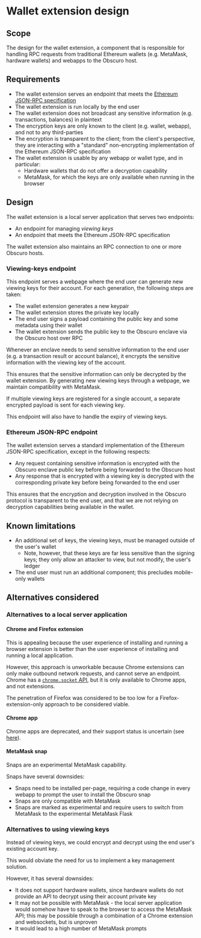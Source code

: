 # Wallet extension design

## Scope

The design for the wallet extension, a component that is responsible for handling RPC requests from traditional Ethereum 
wallets (e.g. MetaMask, hardware wallets) and webapps to the Obscuro host.

## Requirements

* The wallet extension serves an endpoint that meets the [Ethereum JSON-RPC specification
  ](https://playground.open-rpc.org/?schemaUrl=https://raw.githubusercontent.com/ethereum/eth1.0-apis/assembled-spec/openrpc.json)
* The wallet extension is run locally by the end user
* The wallet extension does not broadcast any sensitive information (e.g. transactions, balances) in plaintext
* The encryption keys are only known to the client (e.g. wallet, webapp), and not to any third-parties
* The encryption is transparent to the client; from the client's perspective, they are interacting with a "standard" 
  non-encrypting implementation of the Ethereum JSON-RPC specification
* The wallet extension is usable by any webapp or wallet type, and in particular:
  * Hardware wallets that do not offer a decryption capability
  * MetaMask, for which the keys are only available when running in the browser

## Design

The wallet extension is a local server application that serves two endpoints:

* An endpoint for managing *viewing keys*
* An endpoint that meets the Ethereum JSON-RPC specification

The wallet extension also maintains an RPC connection to one or more Obscuro hosts.

### Viewing-keys endpoint

This endpoint serves a webpage where the end user can generate new viewing keys for their account. For each generation, 
the following steps are taken:

* The wallet extension generates a new keypair
* The wallet extension stores the private key locally
* The end user signs a payload containing the public key and some metadata using their wallet
* The wallet extension sends the public key to the Obscuro enclave via the Obscuro host over RPC

Whenever an enclave needs to send sensitive information to the end user (e.g. a transaction result or account balance), 
it encrypts the sensitive information with the viewing key of the account.

This ensures that the sensitive information can only be decrypted by the wallet extension. By generating new viewing 
keys through a webpage, we maintain compatibility with MetaMask.

If multiple viewing keys are registered for a single account, a separate encrypted payload is sent for each viewing key.

This endpoint will also have to handle the expiry of viewing keys.

### Ethereum JSON-RPC endpoint

The wallet extension serves a standard implementation of the Ethereum JSON-RPC specification, except in the following 
respects:

* Any request containing sensitive information is encrypted with the Obscuro enclave public key before being forwarded 
  to the Obscuro host
* Any response that is encrypted with a viewing key is decrypted with the corresponding private key before being 
  forwarded to the end user

This ensures that the encryption and decryption involved in the Obscuro protocol is transparent to the end user, and 
that we are not relying on decryption capabilities being available in the wallet.

## Known limitations

* An additional set of keys, the viewing keys, must be managed outside of the user's wallet
  * Note, however, that these keys are far less sensitive than the signing keys; they only allow an attacker to view, 
    but not modify, the user's ledger
* The end user must run an additional component; this precludes mobile-only wallets

## Alternatives considered

### Alternatives to a local server application

#### Chrome and Firefox extension

This is appealing because the user experience of installing and running a browser extension is better than the user 
experience of installing and running a local application.

However, this approach is unworkable because Chrome extensions can only make outbound network requests, and cannot 
serve an endpoint. Chrome has a [`chrome.socket` API](https://developer.chrome.com/docs/extensions/reference/socket/), 
but it is only available to Chrome apps, and not extensions.

The penetration of Firefox was considered to be too low for a Firefox-extension-only approach to be considered viable.

#### Chrome app

Chrome apps are deprecated, and their support status is uncertain (see 
[here](https://blog.chromium.org/2021/10/extending-chrome-app-support-on-chrome.html)).

#### MetaMask snap

Snaps are an experimental MetaMask capability.

Snaps have several downsides:

* Snaps need to be installed per-page, requiring a code change in every webapp to prompt the user to install the Obscuro 
  snap
* Snaps are only compatible with MetaMask
* Snaps are marked as experimental and require users to switch from MetaMask to the experimental MetaMask Flask

### Alternatives to using viewing keys

Instead of viewing keys, we could encrypt and decrypt using the end user's existing account key.

This would obviate the need for us to implement a key management solution.

However, it has several downsides:

* It does not support hardware wallets, since hardware wallets do not provide an API to decrypt using their account 
  private key
* It may not be possible with MetaMask - the local server application would somehow have to speak to the browser to 
  access the MetaMask API; this may be possible through a combination of a Chrome extension and websockets, but is 
  unproven
* It would lead to a high number of MetaMask prompts
